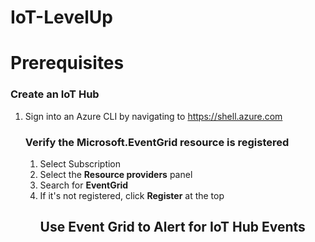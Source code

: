 # IoT-LevelUp
<h1>Prerequisites</h1>

<h3>Create an IoT Hub</h3>
<ol>
<li>Sign into an Azure CLI by navigating to <a href="https://shell.azure.com" target="_top">https://shell.azure.com</a>
  
  
  <h3>Verify the Microsoft.EventGrid resource is registered</h3>
<ol>
<li>Select Subscription
<li>Select the <b>Resource providers</b> panel
<li>Search for <b>EventGrid</b>
<li>If it's not registered, click <b>Register</b> at the top
<p>
  
  
<h2>Use Event Grid to Alert for IoT Hub Events</h2>
